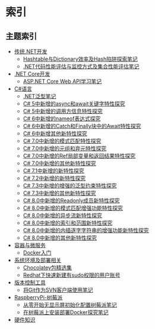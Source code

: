 # 索引

## 主题索引

* [传统.NET开发]()
  - [Hashtable与Dictionary效率及Hash陷阱探索笔记]()
  - [.NET代码性能评估与监控方式及集合性能评估笔记]()
* [.NET Core开发]()
  - [ASP.NET Core Web API学习笔记]()
* [C#语言]()
  - [.NET泛型笔记]()
  - [C# 5中新增的async和await关键字特性探究]()
  - [C# 5中新增的调用方信息特性探究]()
  - [C# 6中新增的nameof表达式探究]()
  - [C# 6中新增的Catch和Finally块中的Await特性探究]()
  - [C# 6中新增其他新特性探究]()
  - [C# 7.0中新增的模式匹配特性探究]()
  - [C# 7.0中新增的元组和弃元特性探究]()
  - [C# 7.0中新增的Ref局部变量和返回结果特性探究]()
  - [C# 7.0中新增的其他新特性探究]()
  - [C# 7.1中新增的新特性探究]()
  - [C# 7.2中新增的新特性探究]()
  - [C# 7.3中新增的增强的泛型约束特性探究]()
  - [C# 7.3中新增的其他新特性探究]()
  - [C# 8.0中新增的Readonly成员新特性探究]()
  - [C# 8.0中新增的模式匹配增强功能特性探究]()
  - [C# 8.0中新增的异步流新特性探究]()
  - [C# 8.0中新增的索引和范围新特性探究]()
  - [C# 8.0中新增的内插逐字字符串的增强功能新特性探究]()
  - [C# 8.0中新增的其他新特性探究]()
* [容器与微服务]()
  - [Docker入门]()
* [系统环境及部署相关]()
  - [Chocolatey包精选集]()
  - [Redhat下快速新建有sudo权限的用户账号](2019-11-06-1.md)
* [版本控制工具]()
  - [将Git作为SVN客户端使用笔记](2019-11-05-1.md)
* [RaspberryPi-树莓派]()
  - [从零开始无显示屏初始化配置树莓派笔记](2020-11-12-1.md)
  - [在树莓派上安装部署Docker探究笔记](2020-11-13-1.md)
* [硬件知识]()
